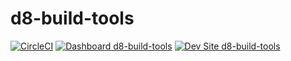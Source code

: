 # d8-build-tools

[![CircleCI](https://circleci.com/gh/danny2p/d8-build-tools.svg?style=shield)](https://circleci.com/gh/danny2p/d8-build-tools)
[![Dashboard d8-build-tools](https://img.shields.io/badge/dashboard-d8_build_tools-yellow.svg)](https://dashboard.pantheon.io/sites/15b9ddf8-b3f1-42f4-bdc4-9e4c63f58a1e#dev/code)
[![Dev Site d8-build-tools](https://img.shields.io/badge/site-d8_build_tools-blue.svg)](http://dev-d8-build-tools.pantheonsite.io/)